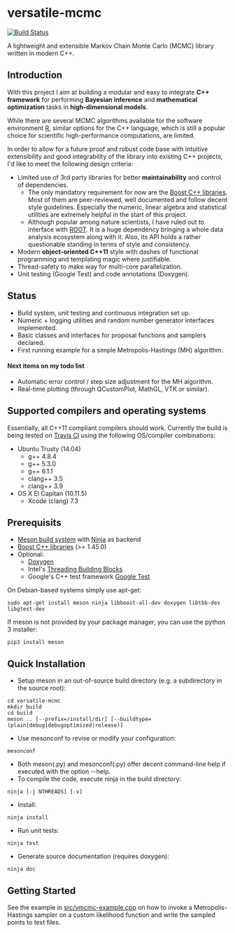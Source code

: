 # versatile-mcmc
[![Build Status](https://travis-ci.org/mkleesiek/versatile-mcmc.svg?branch=master)](https://travis-ci.org/mkleesiek/versatile-mcmc)

A lightweight and extensible Markov Chain Monte Carlo (MCMC) library written in modern C++.

## Introduction
With this project I aim at building a modular and easy to integrate **C++ framework** for performing **Bayesian inference** and **mathematical optimization** tasks in **high-dimensional models**.

While there are several MCMC algorithms available for the software environment [R](https://www.r-project.org/), similar options for the C++ language, which is still a popular choice for scientific high-performance computations, are limited.

In order to allow for a future proof and robust code base with intuitive extensibility and good integrability of the library into existing C++ projects, I'd like to meet the following design criteria:
- Limited use of 3rd party libraries for better **maintainability** and control of dependencies.
  - The only mandatory requirement for now are the [Boost C++ libraries](http://www.boost.org/). Most of them are peer-reviewed, well documented and follow decent style guidelines. Especially the numeric, linear algebra and statistical utilities are extremely helpful in the start of this project.
  - Although popular among nature scientists, I have ruled out to interface with [ROOT](https://root.cern.ch). It is a huge dependency bringing a whole data analysis ecosystem along with it. Also, its API holds a rather questionable standing in terms of style and consistency.
- Modern **object-oriented C++11** style with dashes of functional programming and templating magic where justifiable.
- Thread-safety to make way for multi-core parallelization.
- Unit testing (Google Test) and code annotations (Doxygen).

## Status
- Build system, unit testing and continuous integration set up.
- Numeric + logging utilities and random number generator interfaces implemented.
- Basic classes and interfaces for proposal functions and samplers declared.
- First running example for a simple Metropolis-Hastings (MH) algorithm.

#### Next items on my todo list
- Automatic error control / step size adjustment for the MH algorithm.
- Real-time plotting (through QCustomPlot, MathGL, VTK or similar).

## Supported compilers and operating systems
Essentially, all C++11 compliant compilers should work.
Currently the build is being tested on [Travis CI](https://travis-ci.org/mkleesiek/versatile-mcmc) using the following OS/compiler combinations:
- Ubuntu Trusty (14.04)
  - g++ 4.8.4
  - g++ 5.3.0
  - g++ 6.1.1
  - clang++ 3.5
  - clang++ 3.9
- OS X El Capitan (10.11.5)
  - Xcode (clang) 7.3

## Prerequisits
- [Meson build system](http://mesonbuild.com/) with [Ninja](https://ninja-build.org/) as backend
- [Boost C++ libraries](http://www.boost.org/) (>= 1.45.0)
- Optional:
  - [Doxygen](http://www.doxygen.org)
  - Intel's [Threading Building Blocks](https://www.threadingbuildingblocks.org/)
  - Google's C++ test framework [Google Test](https://github.com/google/googletest)

On Debian-based systems simply use apt-get:
```
sudo apt-get install meson ninja libboost-all-dev doxygen libtbb-dev libgtest-dev 
```
If meson is not provided by your package manager, you can use the python 3 installer:
```
pip3 install meson
```

## Quick Installation
- Setup meson in an out-of-source build directory (e.g. a subdirectory in the source root):
```
cd versatile-mcmc
mkdir build
cd build
meson .. [--prefix=/install/dir] [--buildtype=(plain|debug|debugoptimized|release)]
```
- Use mesonconf to revise or modify your configuration:
```
mesonconf
```
- Both meson(.py) and mesonconf(.py) offer decent command-line help if executed with the option --help.
- To compile the code, execute ninja in the build directory:
```
ninja [-j NTHREADS] [-v]
```
- Install:
```
ninja install
```
- Run unit tests:
```
ninja test
```
- Generate source documentation (requires doxygen):
```
ninja doc
```

## Getting Started

See the example in [src/vmcmc-example.cpp](src/vmcmc-example.cpp) on how to invoke a Metropolis-Hastings
sampler on a custom likelihood function and write the sampled points to text files.
